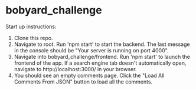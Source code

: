 # bobyard_challenge

Start up instructions:

1. Clone this repo.
2. Navigate to root. Run 'npm start' to start the backend. The last message in the console should be "Your server is running on port 4000".
3. Navigate into bobyard_challenge/frontend. Run 'npm start' to launch the frontend of the app. If a search engine tab doesn't automatically open, navigate to http://localhost:3000/ in your browser.
4. You should see an empty comments page. Click the "Load All Comments From JSON" button to load all the comments.